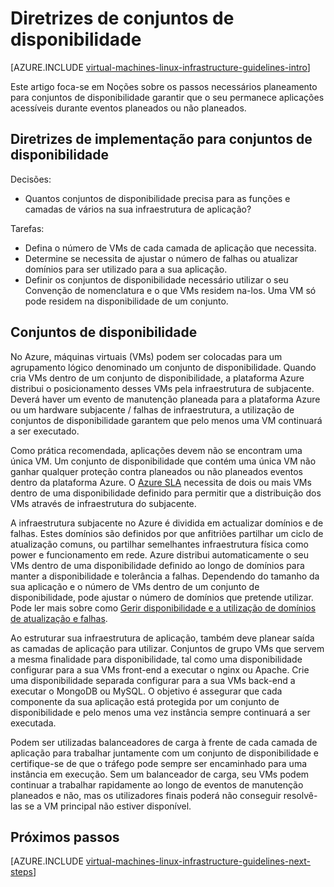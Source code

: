 <properties
    pageTitle="Disponibilidade definir diretrizes | Microsoft Azure"
    description="Saiba mais sobre as diretrizes de estrutura e implementação chaves para implementar conjuntos de disponibilidade nos serviços de infraestrutura Azure."
    documentationCenter=""
    services="virtual-machines-linux"
    authors="iainfoulds"
    manager="timlt"
    editor=""
    tags="azure-resource-manager"/>

<tags
    ms.service="virtual-machines-linux"
    ms.workload="infrastructure-services"
    ms.tgt_pltfrm="vm-linux"
    ms.devlang="na"
    ms.topic="article"
    ms.date="09/08/2016"
    ms.author="iainfou"/>

# <a name="availability-sets-guidelines"></a>Diretrizes de conjuntos de disponibilidade

[AZURE.INCLUDE [virtual-machines-linux-infrastructure-guidelines-intro](../../includes/virtual-machines-linux-infrastructure-guidelines-intro.md)] 

Este artigo foca-se em Noções sobre os passos necessários planeamento para conjuntos de disponibilidade garantir que o seu permanece aplicações acessíveis durante eventos planeados ou não planeados.

## <a name="implementation-guidelines-for-availability-sets"></a>Diretrizes de implementação para conjuntos de disponibilidade

Decisões:

- Quantos conjuntos de disponibilidade precisa para as funções e camadas de vários na sua infraestrutura de aplicação?

Tarefas:

- Defina o número de VMs de cada camada de aplicação que necessita.
- Determine se necessita de ajustar o número de falhas ou atualizar domínios para ser utilizado para a sua aplicação.
- Definir os conjuntos de disponibilidade necessário utilizar o seu Convenção de nomenclatura e o que VMs residem na-los. Uma VM só pode residem na disponibilidade de um conjunto. 

## <a name="availability-sets"></a>Conjuntos de disponibilidade

No Azure, máquinas virtuais (VMs) podem ser colocadas para um agrupamento lógico denominado um conjunto de disponibilidade. Quando cria VMs dentro de um conjunto de disponibilidade, a plataforma Azure distribui o posicionamento desses VMs pela infraestrutura de subjacente. Deverá haver um evento de manutenção planeada para a plataforma Azure ou um hardware subjacente / falhas de infraestrutura, a utilização de conjuntos de disponibilidade garantem que pelo menos uma VM continuará a ser executado.

Como prática recomendada, aplicações devem não se encontram uma única VM. Um conjunto de disponibilidade que contém uma única VM não ganhar qualquer proteção contra planeados ou não planeados eventos dentro da plataforma Azure. O [Azure SLA](https://azure.microsoft.com/support/legal/sla/virtual-machines) necessita de dois ou mais VMs dentro de uma disponibilidade definido para permitir que a distribuição dos VMs através de infraestrutura do subjacente.

A infraestrutura subjacente no Azure é dividida em actualizar domínios e de falhas. Estes domínios são definidos por que anfitriões partilhar um ciclo de atualização comuns, ou partilhar semelhantes infraestrutura física como power e funcionamento em rede. Azure distribui automaticamente o seu VMs dentro de uma disponibilidade definido ao longo de domínios para manter a disponibilidade e tolerância a falhas. Dependendo do tamanho da sua aplicação e o número de VMs dentro de um conjunto de disponibilidade, pode ajustar o número de domínios que pretende utilizar. Pode ler mais sobre como [Gerir disponibilidade e a utilização de domínios de atualização e falhas](virtual-machines-linux-manage-availability.md).

Ao estruturar sua infraestrutura de aplicação, também deve planear saída as camadas de aplicação para utilizar. Conjuntos de grupo VMs que servem a mesma finalidade para disponibilidade, tal como uma disponibilidade configurar para a sua VMs front-end a executar o nginx ou Apache. Crie uma disponibilidade separada configurar para a sua VMs back-end a executar o MongoDB ou MySQL. O objetivo é assegurar que cada componente da sua aplicação está protegida por um conjunto de disponibilidade e pelo menos uma vez instância sempre continuará a ser executada.

Podem ser utilizadas balanceadores de carga à frente de cada camada de aplicação para trabalhar juntamente com um conjunto de disponibilidade e certifique-se de que o tráfego pode sempre ser encaminhado para uma instância em execução. Sem um balanceador de carga, seu VMs podem continuar a trabalhar rapidamente ao longo de eventos de manutenção planeados e não, mas os utilizadores finais poderá não conseguir resolvê-las se a VM principal não estiver disponível.


## <a name="next-steps"></a>Próximos passos
[AZURE.INCLUDE [virtual-machines-linux-infrastructure-guidelines-next-steps](../../includes/virtual-machines-linux-infrastructure-guidelines-next-steps.md)] 